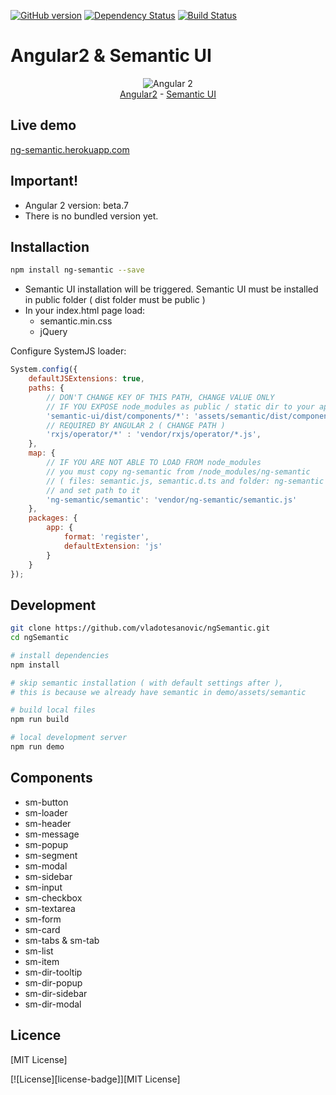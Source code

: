 [![GitHub version](https://badge.fury.io/gh/vladotesanovic%2FngSemantic.png)](http://badge.fury.io/gh/vladotesanovic%2FngSemantic)
[![Dependency Status](https://david-dm.org/vladotesanovic/ngSemantic.svg)](https://david-dm.org/vladotesanovic/ngSemantic)
[![Build Status](https://travis-ci.org/vladotesanovic/ngSemantic.svg?branch=master)](https://travis-ci.org/vladotesanovic/ngSemantic)

# Angular2 & Semantic UI
<p align="center">
  <img src="http://i.imgur.com/SCTxyan.jpg" alt="Angular 2"/><br/>
  <a href="http://www.angular.io" target="_blank">Angular2</a> - <a href="http://semantic-ui.com" target="_blank">Semantic UI</a> 
</p>

## Live demo
<a href="https://ng-semantic.herokuapp.com" target="_blank">ng-semantic.herokuapp.com</a>

## Important!
<ul>
   <li>Angular 2 version: beta.7</li>
   <li>There is no bundled version yet.</li>
</ul>
        
## Installaction
```bash
npm install ng-semantic --save
```
<ul>
  <li>Semantic UI installation will be triggered. Semantic UI must be installed in public folder ( dist folder must be public )</li>
  <li>In your index.html page load:
    <ul>
      <li>semantic.min.css</li>
      <li>jQuery</li>
    </ul>                
   </li>
</ul>

Configure SystemJS loader:
```javascript
System.config({
    defaultJSExtensions: true,
    paths: {
        // DON'T CHANGE KEY OF THIS PATH, CHANGE VALUE ONLY
        // IF YOU EXPOSE node_modules as public / static dir to your app, you can remove this line.
        'semantic-ui/dist/components/*': 'assets/semantic/dist/components/*.js',
        // REQUIRED BY ANGULAR 2 ( CHANGE PATH )
        'rxjs/operator/*' : 'vendor/rxjs/operator/*.js',
    },
    map: {
        // IF YOU ARE NOT ABLE TO LOAD FROM node_modules
        // you must copy ng-semantic from /node_modules/ng-semantic 
        // ( files: semantic.js, semantic.d.ts and folder: ng-semantic )
        // and set path to it
        'ng-semantic/semantic': 'vendor/ng-semantic/semantic.js'
    },
    packages: {
        app: {
            format: 'register',
            defaultExtension: 'js'
        }
    }
});
```
        
## Development
```bash
git clone https://github.com/vladotesanovic/ngSemantic.git
cd ngSemantic

# install dependencies
npm install

# skip semantic installation ( with default settings after ), 
# this is because we already have semantic in demo/assets/semantic

# build local files
npm run build

# local development server
npm run demo
```

## Components

  - sm-button
  - sm-loader
  - sm-header
  - sm-message
  - sm-popup
  - sm-segment
  - sm-modal
  - sm-sidebar
  - sm-input
  - sm-checkbox
  - sm-textarea
  - sm-form
  - sm-card
  - sm-tabs & sm-tab
  - sm-list
  - sm-item
  - sm-dir-tooltip
  - sm-dir-popup
  - sm-dir-sidebar
  - sm-dir-modal
   
## Licence 

[MIT License] 

[![License][license-badge]][MIT License]

